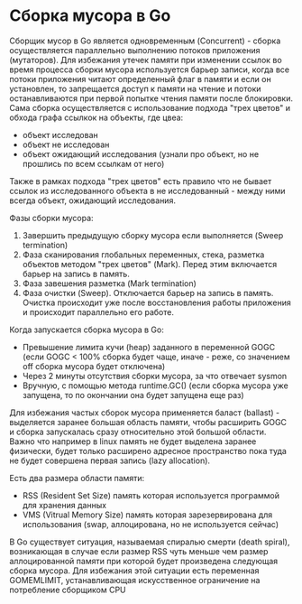 # Сборка мусора в Go

Сборщик мусор в Go является одновременным (Concurrent) - сборка осуществляется параллельно выполнению потоков приложения (мутаторов). Для избежания утечек памяти при изменении ссылок во время процесса сборки мусора используется барьер записи, когда все потоки приложения читают определенный флаг в памяти и если он установлен, то запрещается доступ к памяти на чтение и потоки останавливаются при первой попытке чтения памяти после блокировки. Сама сборка осуществляется с использование подхода "трех цветов" и обхода графа ссылкок на объекты, где цвеа:
- объект исследован
- объект не исследован
- объект ожидающий исследования (узнали про объект, но не прошлись по всем ссылкам от него)

Также в рамках подхода "трех цветов" есть правило что не бывает ссылок из исследованного объекта в не исследованный - между ними всегда объект, ожидающий исследования.

Фазы сборки мусора:
1) Завершить предыдущую сборку мусора если выполняется (Sweep termination)
2) Фаза сканирования глобальных переменных, стека, разметка объектов методом "трех цветов" (Mark). Перед этим включается барьер на запись в память.
3) Фаза завешения разметка (Mark termination)
4) Фаза очистки (Sweep). Отключается барьер на запись в память. Очистка происходит уже после восстановления работы приложения и происходит параллельно его работе.


Когда запускается сборка мусора в Go:
- Превышение лимита кучи (heap) заданного в переменной GOGC (если GOGC < 100% сборка будет чаще, иначе - реже, со значением off сборка мусора будет отключена)
- Через 2 минуты отсутствия сборки мусора, за что отвечает sysmon
- Вручную, с помощью метода runtime.GC() (если сборка мусора уже запущена, то по окончании она будет запущена еще раз)

Для избежания частых сборок мусора применяется баласт (ballast) - выделяется заранее большая область памяти, чтобы расширить GOGC и сборка запускалась сразу относительно этой
большой области. Важно что например в linux память не будет выделена заранее физически, будет только расширено адресное пространство пока туда не будет совершена первая запись (lazy allocation).

Есть два размера области памяти:
- RSS (Resident Set Size) память которая используется программой для хранения данных
- VMS (Vitrual Memory Size) память которая зарезервирована для использования (swap, аллоцирована, но не используется сейчас)

В Go существует ситуация, называемая спиралью смерти (death spiral), возникающая в случае если размер RSS чуть меньше чем размер аллоцированной памяти при которой будет произведена следующая сборка мусора. Для избежания этой ситуации есть переменная GOMEMLIMIT, устанавливающая искусственное ограничение на потребление сборщиком CPU